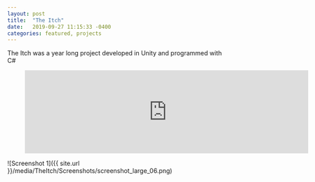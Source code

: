 ```yaml
---
layout: post
title:  "The Itch"
date:   2019-09-27 11:15:33 -0400
categories: featured, projects
---
```

The Itch was a year long project developed in Unity and programmed with C#

<figure>
<iframe src="https://store.steampowered.com/widget/1095520/" frameborder="0" width="646" height="190"></iframe>
</figure>

![Screenshot 1]({{ site.url }}/media/TheItch/Screenshots/screenshot_large_06.png)

